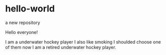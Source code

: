 # hello-world
a new repository

Hello everyone!

I am a underwater hockey player 
I also like smoking I shoulded choose one of them now I am a retired underwater hockey player.
